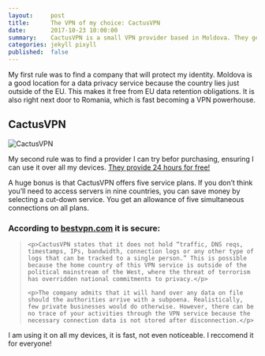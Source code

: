 ```yaml
---
layout:     post
title:      The VPN of my choice: CactusVPN
date:       2017-10-23 10:00:00
summary:    CactusVPN is a small VPN provider based in Moldova. They get a lots of things right.
categories: jekyll pixyll
published:  false
---
```


My first rule was to find a company that will protect my identity. Moldova is a good location for a data privacy service because the country lies just outside of the EU. This makes it free from EU data retention obligations. It is also right next door to Romania, which is fast becoming a VPN powerhouse.

## CactusVPN

![CactusVPN](https://i.imgur.com/m4wpkx0.png)

My second rule was to find a provider I can try befor purchasing, ensuring I can use it over all my devices. [They provide 24 hours for free!](https://www.cactusvpn.com/free-vpn/)

A huge bonus is that CactusVPN offers five service plans. If you don’t think you’ll need to access servers in nine countries, you can save money by selecting a cut-down service. You get an allowance of five simultaneous connections on all plans.

### According to [bestvpn.com](https://www.bestvpn.com/cactusvpn-review/) it is secure:

<blockquote>

	<p>CactusVPN states that it does not hold “traffic, DNS reqs, timestamps, IPs, bandwidth, connection logs or any other type of logs that can be tracked to a single person.” This is possible because the home country of this VPN service is outside of the political mainstream of the West, where the threat of terrorism has overridden national commitments to privacy.</p>

	<p>The company admits that it will hand over any data on file should the authorities arrive with a subpoena. Realistically, few private businesses would do otherwise. However, there can be no trace of your activities through the VPN service because the necessary connection data is not stored after disconnection.</p>

</blockquote>

I am using it on all my devices, it is fast, not even noticeable. I reccomend it for everyone!
